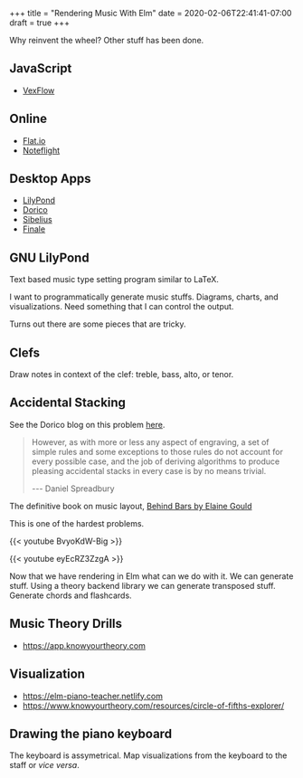 +++
title = "Rendering Music With Elm"
date = 2020-02-06T22:41:41-07:00
draft = true
+++

Why reinvent the wheel? Other stuff has been done.

## JavaScript

- [VexFlow](http://www.vexflow.com/)

## Online

- [Flat.io](https://flat.io)
- [Noteflight](https://www.noteflight.com/)


## Desktop Apps

- [LilyPond](http://lilypond.org/)
- [Dorico](https://www.steinberg.net/en/shop/dorico.html)
- [Sibelius](https://www.avid.com/sibelius)
- [Finale](https://www.finalemusic.com)

## GNU LilyPond

Text based music type setting program similar to LaTeX.

I want to programmatically generate music stuffs. Diagrams, charts, and visualizations. Need something that I can control the output.

Turns out there are some pieces that are tricky.

## Clefs

Draw notes in context of the clef: treble, bass, alto, or tenor.

## Accidental Stacking

See the Dorico blog on this problem [here](https://blog.dorico.com/2014/03/development-diary-part-six/).

> However, as with more or less any aspect of engraving, a set of simple rules and some exceptions to those rules do not account for every possible case, and the job of deriving algorithms to produce pleasing accidental stacks in every case is by no means trivial.
>
> --- Daniel Spreadbury

The definitive book on music layout, [Behind Bars by Elaine Gould](https://www.amazon.com/Behind-Bars-Definitive-Guide-Notation/dp/0571514561)

This is one of the hardest problems.

{{< youtube BvyoKdW-Big >}}

{{< youtube eyEcRZ3ZzgA >}}

Now that we have rendering in Elm what can we do with it. We can generate stuff. Using a theory backend library we can generate transposed stuff. Generate chords and flashcards.

## Music Theory Drills

- https://app.knowyourtheory.com

## Visualization

- https://elm-piano-teacher.netlify.com
- https://www.knowyourtheory.com/resources/circle-of-fifths-explorer/

## Drawing the piano keyboard

The keyboard is assymetrical. Map visualizations from the keyboard to the staff or *vice versa*.
